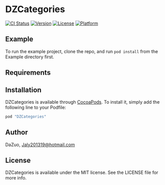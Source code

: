 # DZCategories

[![CI Status](http://img.shields.io/travis/DaZuo/DZCategories.svg?style=flat)](https://travis-ci.org/DaZuo/DZCategories)
[![Version](https://img.shields.io/cocoapods/v/DZCategories.svg?style=flat)](http://cocoapods.org/pods/DZCategories)
[![License](https://img.shields.io/cocoapods/l/DZCategories.svg?style=flat)](http://cocoapods.org/pods/DZCategories)
[![Platform](https://img.shields.io/cocoapods/p/DZCategories.svg?style=flat)](http://cocoapods.org/pods/DZCategories)

## Example

To run the example project, clone the repo, and run `pod install` from the Example directory first.

## Requirements

## Installation

DZCategories is available through [CocoaPods](http://cocoapods.org). To install
it, simply add the following line to your Podfile:

```ruby
pod "DZCategories"
```

## Author

DaZuo, Jaly201319@hotmail.com

## License

DZCategories is available under the MIT license. See the LICENSE file for more info.
